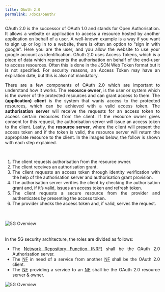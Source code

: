 ```yaml
---
title: OAuth 2.0
permalink: /docs/oauth/
---
```

<style>body {text-align: justify}</style>

OAuth 2.0 is the successor of OAuth 1.0 and stands for Open Authorisation. It allows a website or application to access a resource hosted by another application on behalf of a user.
A well-known example is a way if you want to sign up or log in to a website, there is often an option to “sign in with google”. Here you are the user, and you allow the website to use your google account as identification.
OAuth 2.0 uses Access Tokens, which is a piece of data which represents the authorisation on behalf of the end-user to access resources. Often this is done in the JSON Web Token format but it is not specified. For security reasons, an Access Token may have an expiration date, but this is also not mandatory.

There are a few components of OAuth 2.0 which are important to understand how it works. The **resource owner**, is the user or system which is the owner of the protected resources and can grant access to them. The **(application) client** is the system that wants access to the protected resources, which can be achieved with a valid access token. The **authorisation server** will receive the requests for an access token to access certain resources from the client. If the resource owner gives consent for this request, the authorisation server will issue an access token to the client. Lastly, the **resource server**, where the client will present the access token and if the token is valid, the resource server will return the appropriate resource to the client.
In the images below, the follow is shown with each step explained.

<div class="row">
    <div class="col-md-5">
    <br>
        <ol>
            <li>The client requests authorisation from the resource owner.</li>
            <li>The client receives an authorisation grant.</li>
            <li>The client requests an access token through identity verification with the help of the authorisation server and authorisation grant provision.</li>
            <li>The authorisation server verifies the client by checking the authorisation grant and, if it’s valid, issues an access token and refresh token.</li>
            <li>The client requests a secure resource from the provider and authenticates by presenting the access token.</li>
            <li>The provider checks the access token and, if valid, serves the request.</li>
        </ol>
        <br>
    </div>
    <div class="col-md-7">
    <br>
        <img src="{{ "/assets/img/Sec/oauthORI.png" | relative_url }}" alt="5G Overview" class="img-responsive center">
    </div>
</div>

<div class="row">
    <div class="col-md-5">
        <br>  
        <br> 
        In the 5G security architecture, the roles are divided as follows:  
        <ul>
            <li>The <a href="{{ "/docs/nrf/" | relative_url }}">Network Repository Function (NRF)</a> shall be the OAuth 2.0 Authorisation server.</li>
            <li>The <a href="{{ "/docs/core/" | relative_url }}">NF</a> in need of a service from another <a href="{{ "/docs/core/" | relative_url }}">NF</a> shall be the OAuth 2.0 client.</li>
            <li>The <a href="{{ "/docs/core/" | relative_url }}">NF</a> providing a service to an <a href="{{ "/docs/core/" | relative_url }}">NF</a> shall be the OAuth 2.0 resource server & owner.</li>
        </ul>
    </div>
    <div class="col-md-7">
        <img src="{{ "/assets/img/Sec/oauth.png" | relative_url }}" alt="5G Overview" class="img-responsive center">
    </div>
</div>

